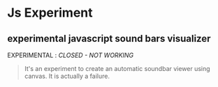 # Js Experiment

## experimental javascript sound bars visualizer

EXPERIMENTAL : *CLOSED - NOT WORKING*

> It's an experiment to create an automatic soundbar viewer using canvas. It is actually a failure.
